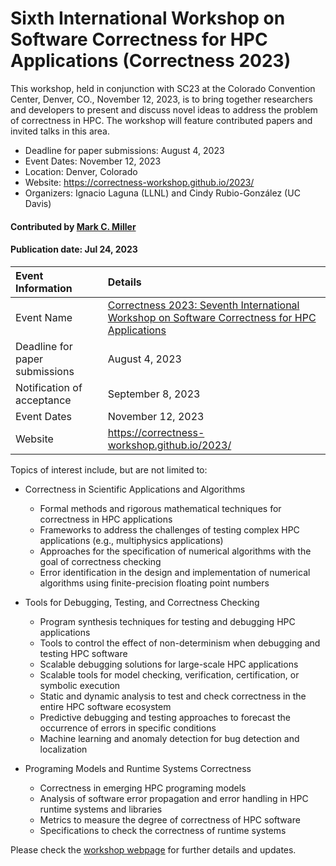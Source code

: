 # Sixth International Workshop on Software Correctness for HPC Applications (Correctness 2023)

<!-- deck text start --> 
This workshop, held in conjunction with SC23 at the Colorado Convention Center, Denver, CO., November 12, 2023, is to bring together researchers and developers to present and discuss novel ideas to address the problem of correctness in HPC. The workshop will feature contributed papers and invited talks in this area.
<!-- deck text ends -->

- Deadline for paper submissions: August 4, 2023
- Event Dates: November 12, 2023
- Location: Denver, Colorado
- Website: https://correctness-workshop.github.io/2023/
- Organizers: Ignacio Laguna (LLNL) and Cindy Rubio-González (UC Davis)

#### Contributed by [Mark C. Miller](https://github.com/markcmiller86)

#### Publication date: Jul 24, 2023

Event Information | Details
:--- | :---			   
Event Name | [Correctness 2023: Seventh International Workshop on Software Correctness for HPC Applications](https://correctness-workshop.github.io/2023/)
Deadline for paper submissions | August 4, 2023
Notification of acceptance | September 8, 2023
Event Dates| November 12, 2023
Website | https://correctness-workshop.github.io/2023/

Topics of interest include, but are not limited to:

* Correctness in Scientific Applications and Algorithms

  * Formal methods and rigorous mathematical techniques for correctness in HPC applications
  * Frameworks to address the challenges of testing complex HPC applications (e.g., multiphysics applications)
  * Approaches for the specification of numerical algorithms with the goal of correctness checking
  * Error identification in the design and implementation of numerical algorithms using finite-precision floating point numbers

* Tools for Debugging, Testing, and Correctness Checking

  * Program synthesis techniques for testing and debugging HPC applications
  * Tools to control the effect of non-determinism when debugging and testing HPC software
  * Scalable debugging solutions for large-scale HPC applications
  * Scalable tools for model checking, verification, certification, or symbolic execution
  * Static and dynamic analysis to test and check correctness in the entire HPC software ecosystem
  * Predictive debugging and testing approaches to forecast the occurrence of errors in specific conditions
  * Machine learning and anomaly detection for bug detection and localization

* Programing Models and Runtime Systems Correctness

  * Correctness in emerging HPC programing models
  * Analysis of software error propagation and error handling in HPC runtime systems and libraries
  * Metrics to measure the degree of correctness of HPC software
  * Specifications to check the correctness of runtime systems

Please check the [workshop webpage](https://correctness-workshop.github.io/2023/) for further details and updates.

<!---
Publish: yes
Pinned: no
Topics: High-Performance Computing (HPC), Conferences and Workshops, Reproducibility
RSS update: 2023-06-29
--->
